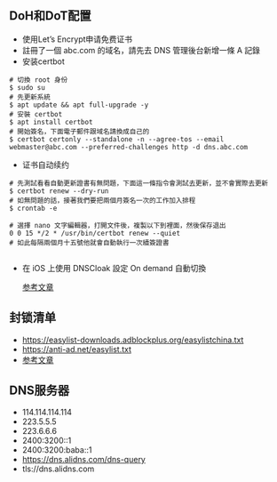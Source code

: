 ## DoH和DoT配置
- 使用Let’s Encrypt申请免费证书
- 註冊了一個 abc.com 的域名，請先去 DNS 管理後台新增一條 A 記錄
- 安装certbot

``` shell
# 切換 root 身份
$ sudo su
# 先更新系統
$ apt update && apt full-upgrade -y
# 安裝 certbot
$ apt install certbot
# 開始簽名，下面電子郵件跟域名請換成自己的
$ certbot certonly --standalone -n --agree-tos --email webmaster@abc.com --preferred-challenges http -d dns.abc.com
```
- 证书自动续约
``` shell
# 先測試看看自動更新證書有無問題，下面這一條指令會測試去更新，並不會實際去更新
$ certbot renew --dry-run
# 如無問題的話，接著我們要把兩個月簽名一次的工作加入排程
$ crontab -e

# 選擇 nano 文字編輯器，打開文件後，複製以下到裡面，然後保存退出
0 0 15 */2 * /usr/bin/certbot renew --quiet
# 如此每隔兩個月十五號他就會自動執行一次續簽證書


```
- 在 iOS 上使用 DNSCloak 設定 On demand 自動切換

    [参考文章](https://www.jkg.tw/p2660/)

## 封锁清单
- https://easylist-downloads.adblockplus.org/easylistchina.txt
- https://anti-ad.net/easylist.txt
- [参考文章](https://www.isharepc.com/27230.html)

## DNS服务器
- 114.114.114.114
- 223.5.5.5
- 223.6.6.6
- 2400:3200::1
- 2400:3200:baba::1
- https://dns.alidns.com/dns-query
- tls://dns.alidns.com